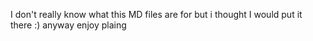 I don't really know what this
MD files are for but i thought I would put it there :)
anyway enjoy plaing
